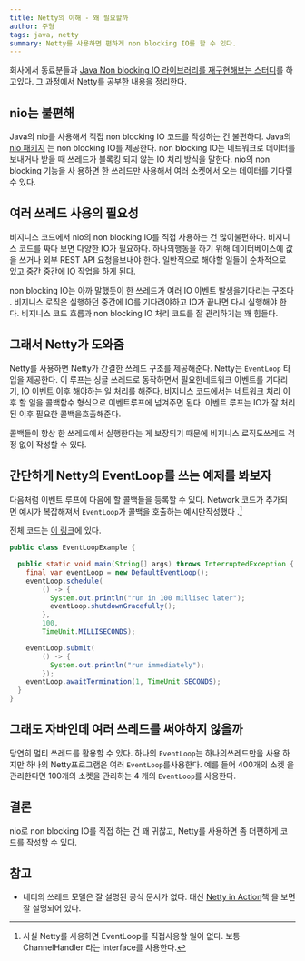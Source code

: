 ```yaml
---
title: Netty의 이해 - 왜 필요할까
author: 주형
tags: java, netty
summary: Netty를 사용하면 편하게 non blocking IO를 할 수 있다.
---
```


회사에서 동료분들과
[Java Non blocking IO 라이브러리를 재구현해보는 스터디](https://github.com/zeroFruit/el)를
하고있다. 그 과정에서 Netty를 공부한 내용을 정리한다.

## nio는 불편해

Java의 nio를 사용해서 직접 non blocking IO 코드를 작성하는 건 불편하다. Java의
[nio 패키지](https://docs.oracle.com/en/java/javase/15/core/java-nio.html) 는
non blocking IO를 제공한다. non blocking IO는 네트워크로 데이터를 보내거나 받을
때 쓰레드가 블록킹 되지 않는 IO 처리 방식을 말한다. nio의 non blocking 기능을 사
용하면 한 쓰레드만 사용해서 여러 소켓에서 오는 데이터를 기다릴 수 있다.

## 여러 쓰레드 사용의 필요성

비지니스 코드에서 nio의 non blocking IO를 직접 사용하는 건 많이불편하다. 비지니
스 코드를 짜다 보면 다양한 IO가 필요하다. 하나의행동을 하기 위해 데이터베이스에
값을 쓰거나 외부 REST API 요청을보내야 한다. 일반적으로 해야할 일들이 순차적으로
있고 중간 중간에 IO 작업을 하게 된다.

non blocking IO는 아까 말했듯이 한 쓰레드가 여러 IO 이벤트 발생을기다리는 구조다
. 비지니스 로직은 실행하던 중간에 IO를 기다려야하고 IO가 끝나면 다시 실행해야 한
다. 비지니스 코드 흐름과 non blocking IO 처리 코드를 잘 관리하기는 꽤 힘들다.

## 그래서 Netty가 도와줌

Netty를 사용하면 Netty가 간결한 쓰레드 구조를 제공해준다. Netty는 `EventLoop` 타
입을 제공한다. 이 루프는 싱글 쓰레드로 동작하면서 필요한네트워크 이벤트를 기다리
기, IO 이벤트 이후 해야하는 일 처리를 해준다. 비지니스 코드에서는 네트워크 처리
이후 할 일을 콜백함수 형식으로 이벤트루프에 넘겨주면 된다. 이벤트 루프는 IO가 잘
처리된 이후 필요한 콜백을호출해준다.

콜백들이 항상 한 쓰레드에서 실행한다는 게 보장되기 때문에 비지니스 로직도쓰레드
걱정 없이 작성할 수 있다.

## 간단하게 Netty의 EventLoop를 쓰는 예제를 봐보자

다음처럼 이벤트 루프에 다음에 할 콜백들을 등록할 수 있다. Network 코드가 추가되
면 예시가 복잡해져서 `EventLoop`가 콜백을 호출하는 예시만작성했다
.[^eventloop-callback-example]

전체 코드는
[이 링크](https://github.com/majecty/any-study/blob/da100a5221982835a46258643c3465edd84ab3d2/java/netty/app/src/main/java/dev/juhyung/study/netty/eventloop/EventLoopExample.java)에
있다.

```java
public class EventLoopExample {

  public static void main(String[] args) throws InterruptedException {
    final var eventLoop = new DefaultEventLoop();
    eventLoop.schedule(
        () -> {
          System.out.println("run in 100 millisec later");
          eventLoop.shutdownGracefully();
        },
        100,
        TimeUnit.MILLISECONDS);

    eventLoop.submit(
        () -> {
          System.out.println("run immediately");
        });
    eventLoop.awaitTermination(1, TimeUnit.SECONDS);
  }
}

```

[^eventloop-callback-example]:
    사실 Netty를 사용하면 EventLoop를 직접사용할 일이 없다. 보통 ChannelHandler
    라는 interface를 사용한다.

## 그래도 자바인데 여러 쓰레드를 써야하지 않을까

당연히 멀티 쓰레드를 활용할 수 있다. 하나의 `EventLoop`는 하나의쓰레드만을 사용
하지만 하나의 Netty프로그램은 여러 `EventLoop`를사용한다. 예를 들어 400개의 소켓
을 관리한다면 100개의 소켓을 관리하는 4 개의 `EventLoop`를 사용한다.

## 결론

nio로 non blocking IO를 직접 하는 건 꽤 귀찮고, Netty를 사용하면 좀 더편하게 코
드를 작성할 수 있다.

## 참고

- 네티의 쓰레드 모델은 잘 설명된 공식 문서가 없다. 대신
  [Netty in Action](https://www.amazon.com/Netty-Action-Norman-Maurer-ebook-dp-B0977YYX1C/dp/B0977YYX1C/ref=mt_other?_encoding=UTF8&me=&qid=)책
  을 보면 잘 설명되어 있다.

